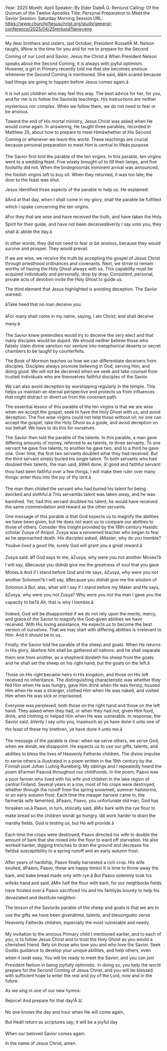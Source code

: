 Year: 2025
Month: April
Speaker: By Elder DaleÂ G. Renlund
Calling: Of the Quorum of the Twelve Apostles
Title: Personal Preparation to Meet the Savior
Session: Saturday Morning Session
URL: https://www.churchofjesuschrist.org/study/general-conference/2025/04/25renlund?lang=eng

---

My dear brothers and sisters, last October, President RussellÂ M. Nelson taught, âNow is the time for you and for me to prepare for the Second Coming of our Lord and Savior, Jesus the Christ.â When President Nelson speaks about the Second Coming, it is always with joyful optimism. However, a girl in Primary recently told me that she becomes anxious whenever the Second Coming is mentioned. She said, âIâm scared because bad things are going to happen before Jesus comes again.â

It is not just children who may feel this way. The best advice for her, for you, and for me is to follow the Saviorâs teachings. His instructions are neither mysterious nor complex. When we follow them, we do not need to fear or be anxious.

Toward the end of His mortal ministry, Jesus Christ was asked when He would come again. In answering, He taught three parables, recorded in Matthew 25, about how to prepare to meet Himâwhether at His Second Coming or whenever we leave this world. These teachings are crucial because personal preparation to meet Him is central to lifeâs purpose.

The Savior first told the parable of the ten virgins. In this parable, ten virgins went to a wedding feast. Five wisely brought oil to fill their lamps, and five foolishly did not. When the bridegroomâs imminent arrival was announced, the foolish virgins left to buy oil. When they returned, it was too late; the door to the feast was shut.

Jesus identified three aspects of the parable to help us. He explained:

âAnd at that day, when I shall come in my glory, shall the parable be fulfilled which I spake concerning the ten virgins.

âFor they that are wise and have received the truth, and have taken the Holy Spirit for their guide, and have not been deceivedâverily I say unto you, they shall â¦ abide the day.â

In other words, they did not need to fear or be anxious, because they would survive and prosper. They would prevail.

If we are wise, we receive the truth by accepting the gospel of Jesus Christ through priesthood ordinances and covenants. Next, we strive to remain worthy of having the Holy Ghost always with us. This capability must be acquired individually and personally, drop by drop. Consistent, personal, private acts of devotion invite the Holy Ghost to guide us.

The third element that Jesus highlighted is avoiding deception. The Savior warned:

âTake heed that no man deceive you.

âFor many shall come in my name, saying, I am Christ; and shall deceive many.â

The Savior knew pretenders would try to deceive the very elect and that many disciples would be duped. We should neither believe those who falsely claim divine sanction nor venture into metaphorical deserts or secret chambers to be taught by counterfeits.

The Book of Mormon teaches us how we can differentiate deceivers from disciples. Disciples always promote believing in God, serving Him, and doing good. We will not be deceived when we seek and take counsel from trusted individuals who are themselves faithful disciples of the Savior.

We can also avoid deception by worshipping regularly in the temple. This helps us maintain an eternal perspective and protects us from influences that might distract or divert us from the covenant path.

The essential lesson of this parable of the ten virgins is that we are wise when we accept the gospel, seek to have the Holy Ghost with us, and avoid deception. The five wise virgins could not help those without oil; no one can accept the gospel, take the Holy Ghost as a guide, and avoid deception on our behalf. We have to do this for ourselves.

The Savior then told the parable of the talents. In this parable, a man gave differing amounts of money, referred to as talents, to three servants. To one servant he gave five talents, to another he gave two, and to a third he gave one. Over time, the first two servants doubled what they had received. But the third servant simply buried his single talent. To both servants who had doubled their talents, the man said, âWell done, â¦ good and faithful servant: thou hast been faithful over a few things, I will make thee ruler over many things: enter thou into the joy of thy lord.â

The man then chided the servant who had buried his talent for being âwicked and slothful.â This servantâs talent was taken away, and he was banished. Yet, had this servant doubled his talent, he would have received the same commendation and reward as the other servants.

One message of this parable is that God expects us to magnify the abilities we have been given, but He does not want us to compare our abilities to those of others. Consider this insight provided by the 18th-century Hasidic scholar Zusya of Anipol. Zusya was a renowned teacher who began to fear as he approached death. His disciples asked, âMaster, why do you tremble? Youâve lived a good life; surely God will grant you a great reward.â

Zusya said: âIf God says to me, âZusya, why were you not another Moses?â I will say, âBecause you didnât give me the greatness of soul that you gave Moses.â And if I stand before God and He says, âZusya, why were you not another Solomon?â I will say, âBecause you didnât give me the wisdom of Solomon.â But, alas, what will I say if I stand before my Maker and He says, âZusya, why were you not Zusya? Why were you not the man I gave you the capacity to be?â Ah, that is why I tremble.â

Indeed, God will be disappointed if we do not rely upon the merits, mercy, and grace of the Savior to magnify the God-given abilities we have received. With His loving assistance, He expects us to become the best version of ourselves. That we may start with differing abilities is irrelevant to Him. And it should be to us.

Finally, the Savior told the parable of the sheep and goats. When He returns in His glory, âbefore him shall be gathered all nations: and he shall separate them one from another, as a shepherd divideth his sheep from the goats: and he shall set the sheep on his right hand, but the goats on the left.â

Those on His right became heirs in His kingdom, and those on His left received no inheritance. The distinguishing characteristic was whether they fed Him when He was hungry, gave Him drink when He was thirsty, housed Him when He was a stranger, clothed Him when He was naked, and visited Him when He was sick or imprisoned.

Everyone was perplexed, both those on the right hand and those on the left hand. They asked when they had, or when they had not, given Him food, drink, and clothing or helped Him when He was vulnerable. In response, the Savior said, âVerily I say unto you, Inasmuch as ye have done it unto one of the least of these my brethren, ye have done it unto me.â

The message of the parable is clear: when we serve others, we serve God; when we donât, we disappoint. He expects us to use our gifts, talents, and abilities to bless the lives of Heavenly Fatherâs children. The divine impulse to serve others is illustrated in a poem written in the 19th century by the Finnish poet Johan Ludvig Runeberg. My siblings and I repeatedly heard the poem âFarmer Paavoâ throughout our childhoods. In the poem, Paavo was a poor farmer who lived with his wife and children in the lake region of central Finland. Several years in a row, most of his crops were destroyed, whether through the runoff from the spring snowmelt, summer hailstorms, or an early autumn frost. Each time the meager harvest came in, the farmerâs wife lamented, âPaavo, Paavo, you unfortunate old man, God has forsaken us.â Paavo, in turn, stoically said, âMix bark with the rye flour to make bread so the children wonât go hungry. Iâll work harder to drain the marshy fields. God is testing us, but He will provide.â

Each time the crops were destroyed, Paavo directed his wife to double the amount of bark that she mixed into the flour to ward off starvation. He also worked harder, digging trenches to drain the ground and decrease his fieldsâ susceptibility to a spring runoff and an early autumn frost.

After years of hardship, Paavo finally harvested a rich crop. His wife exulted, âPaavo, Paavo, these are happy times! It is time to throw away the bark, and bake bread made only with rye.â But Paavo solemnly took his wifeâs hand and said, âMix half the flour with bark, for our neighborâs fields have frosted over.â Paavo sacrificed his and his familyâs bounty to help his devastated and destitute neighbor.

The lesson of the Saviorâs parable of the sheep and goats is that we are to use the gifts we have been givenâtime, talents, and blessingsâto serve Heavenly Fatherâs children, especially the most vulnerable and needy.

My invitation to the anxious Primary child I mentioned earlier, and to each of you, is to follow Jesus Christ and to trust the Holy Ghost as you would a cherished friend. Rely on those who love you and who love the Savior. Seek Godâs guidance to develop your unique abilities, and help others, even when it isnât easy. You will be ready to meet the Savior, and you can join President Nelson in being joyfully optimistic. In doing so, you help the world prepare for the Second Coming of Jesus Christ, and you will be blessed with sufficient hope to enter the rest and joy of the Lord, now and in the future.

As we sing in one of our new hymns:

Rejoice! And prepare for that day!Â â¦

No one knows the day and hour when He will come again,

But Heâll return as scriptures say; it will be a joyful day

When our beloved Savior comes again.

In the name of Jesus Christ, amen.